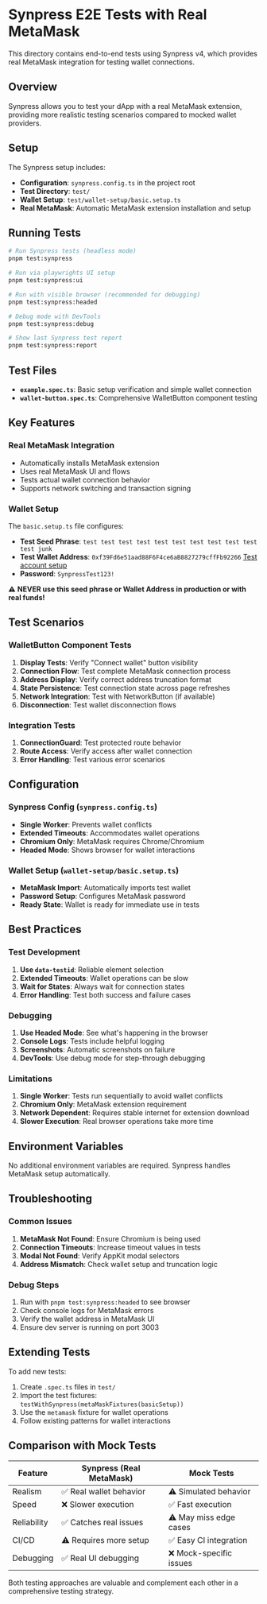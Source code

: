 # Synpress E2E Tests with Real MetaMask

This directory contains end-to-end tests using Synpress v4, which provides real MetaMask integration for testing wallet connections.

## Overview

Synpress allows you to test your dApp with a real MetaMask extension, providing more realistic testing scenarios compared to mocked wallet providers.

## Setup

The Synpress setup includes:

- **Configuration**: `synpress.config.ts` in the project root
- **Test Directory**: `test/`
- **Wallet Setup**: `test/wallet-setup/basic.setup.ts`
- **Real MetaMask**: Automatic MetaMask extension installation and setup

## Running Tests

```bash
# Run Synpress tests (headless mode)
pnpm test:synpress

# Run via playwrights UI setup
pnpm test:synpress:ui

# Run with visible browser (recommended for debugging)
pnpm test:synpress:headed

# Debug mode with DevTools
pnpm test:synpress:debug

# Show last Synpress test report
pnpm test:synpress:report
```

## Test Files

- **`example.spec.ts`**: Basic setup verification and simple wallet connection
- **`wallet-button.spec.ts`**: Comprehensive WalletButton component testing

## Key Features

### Real MetaMask Integration

- Automatically installs MetaMask extension
- Uses real MetaMask UI and flows
- Tests actual wallet connection behavior
- Supports network switching and transaction signing

### Wallet Setup

The `basic.setup.ts` file configures:

- **Test Seed Phrase**: `test test test test test test test test test test test junk`
- **Test Wallet Address**: `0xf39Fd6e51aad88F6F4ce6aB8827279cffFb92266` [Test account setup](https://docs.synpress.io/docs/setup-playwright#setup)
- **Password**: `SynpressTest123!`

⚠️ **NEVER use this seed phrase or Wallet Address in production or with real funds!**

## Test Scenarios

### WalletButton Component Tests

1. **Display Tests**: Verify "Connect wallet" button visibility
2. **Connection Flow**: Test complete MetaMask connection process
3. **Address Display**: Verify correct address truncation format
4. **State Persistence**: Test connection state across page refreshes
5. **Network Integration**: Test with NetworkButton (if available)
6. **Disconnection**: Test wallet disconnection flows

### Integration Tests

1. **ConnectionGuard**: Test protected route behavior
2. **Route Access**: Verify access after wallet connection
3. **Error Handling**: Test various error scenarios

## Configuration

### Synpress Config (`synpress.config.ts`)

- **Single Worker**: Prevents wallet conflicts
- **Extended Timeouts**: Accommodates wallet operations
- **Chromium Only**: MetaMask requires Chrome/Chromium
- **Headed Mode**: Shows browser for wallet interactions

### Wallet Setup (`wallet-setup/basic.setup.ts`)

- **MetaMask Import**: Automatically imports test wallet
- **Password Setup**: Configures MetaMask password
- **Ready State**: Wallet is ready for immediate use in tests

## Best Practices

### Test Development

1. **Use `data-testid`**: Reliable element selection
2. **Extended Timeouts**: Wallet operations can be slow
3. **Wait for States**: Always wait for connection states
4. **Error Handling**: Test both success and failure cases

### Debugging

1. **Use Headed Mode**: See what's happening in the browser
2. **Console Logs**: Tests include helpful logging
3. **Screenshots**: Automatic screenshots on failure
4. **DevTools**: Use debug mode for step-through debugging

### Limitations

1. **Single Worker**: Tests run sequentially to avoid wallet conflicts
2. **Chromium Only**: MetaMask extension requirement
3. **Network Dependent**: Requires stable internet for extension download
4. **Slower Execution**: Real browser operations take more time

## Environment Variables

No additional environment variables are required. Synpress handles MetaMask setup automatically.

## Troubleshooting

### Common Issues

1. **MetaMask Not Found**: Ensure Chromium is being used
2. **Connection Timeouts**: Increase timeout values in tests
3. **Modal Not Found**: Verify AppKit modal selectors
4. **Address Mismatch**: Check wallet setup and truncation logic

### Debug Steps

1. Run with `pnpm test:synpress:headed` to see browser
2. Check console logs for MetaMask errors
3. Verify the wallet address in MetaMask UI
4. Ensure dev server is running on port 3003

## Extending Tests

To add new tests:

1. Create `.spec.ts` files in `test/`
2. Import the test fixtures: `testWithSynpress(metaMaskFixtures(basicSetup))`
3. Use the `metamask` fixture for wallet operations
4. Follow existing patterns for wallet interactions

## Comparison with Mock Tests

| Feature     | Synpress (Real MetaMask) | Mock Tests              |
| ----------- | ------------------------ | ----------------------- |
| Realism     | ✅ Real wallet behavior  | ⚠️ Simulated behavior   |
| Speed       | ❌ Slower execution      | ✅ Fast execution       |
| Reliability | ✅ Catches real issues   | ⚠️ May miss edge cases  |
| CI/CD       | ⚠️ Requires more setup   | ✅ Easy CI integration  |
| Debugging   | ✅ Real UI debugging     | ❌ Mock-specific issues |

Both testing approaches are valuable and complement each other in a comprehensive testing strategy.
